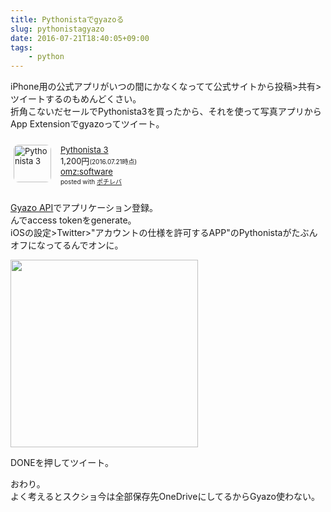 ```yaml
---
title: Pythonistaでgyazoる
slug: pythonistagyazo
date: 2016-07-21T18:40:05+09:00
tags:
    - python
---
```

iPhone用の公式アプリがいつの間にかなくなってて公式サイトから投稿>共有>ツイートするのもめんどくさい。  
折角こないだセールでPythonista3を買ったから、それを使って写真アプリからApp Extensionでgyazoってツイート。  
<!--more-->
<div class="pochireba" style="text-align:left;font-size:small;padding:10px 5px;/zoom: 1;overflow: hidden;"><a href="https://itunes.apple.com/jp/app/pythonista-3/id1085978097?mt=8&uo=4&at=11lPBG" target="_blank" ><img src="http://is5.mzstatic.com/image/thumb/Purple60/v4/42/13/c2/4213c261-27d3-ec7a-f971-897b4453759c/source/60x60bb.jpg" alt="Pythonista 3" width="60" height="60" style="float:left;margin:0 15px 0 0;width:60px;height:60px;border-radius: 8px;-webkit-border-radius: 8px;-moz-border-radius: 8px;" class="pochi_img" ></a><div class="pochi_info" style="text-align:left;/zoom: 1;overflow: hidden;"><div class="pochi_name"><a href="https://itunes.apple.com/jp/app/pythonista-3/id1085978097?mt=8&uo=4&at=11lPBG" target="_blank" >Pythonista 3</a></div><div class="pochi_price" style="display:inline;">1,200円</div><div class="pochi_time" style="font-size:x-small;display:inline;">(2016.07.21時点)</div><div class="pochi_seller"><a href="https://itunes.apple.com/jp/developer/omz-software/id285608316?uo=4&at=11lPBG" target="_blank" >omz:software</a></div><div class="pochi_post" style="font-size:x-small;">posted with <a href="http://pochireba.com" rel="nofollow" target="_blank">ポチレバ</a></div></div><div class="pochireba-footer" style="clear: left"></div></div>

[Gyazo API](https://gyazo.com/api?lang=ja)でアプリケーション登録。  
んでaccess tokenをgenerate。  
iOSの設定>Twitter>"アカウントの仕様を許可するAPP"のPythonistaがたぶんオフになってるんでオンに。  

<script src="https://gist.github.com/rneloso/3a937485020d6e9bfe824c8adb2b25b1.js"></script>

<img src="/img/160721.gif" style="width: 300px !important">

DONEを押してツイート。  

おわり。  
よく考えるとスクショ今は全部保存先OneDriveにしてるからGyazo使わない。

